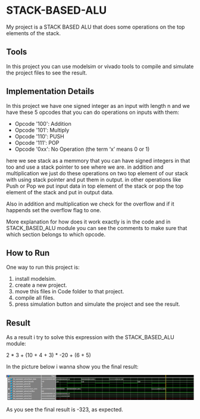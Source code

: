 # STACK-BASED-ALU
My project is a STACK BASED ALU that does some operations on the top elements of the stack.
## Tools
In this project you can use modelsim or vivado tools to compile and simulate the project files to see the result.
## Implementation Details
In this project we have one signed integer as an input with length n and we have these 5 opcodes that you can do operations on inputs with them:
+ Opcode '100': Addition
+ Opcode '101': Multiply
+ Opcode '110': PUSH
+ Opcode '111': POP
+ Opcode '0xx': No Operation (the term ‘x’ means 0 or 1)

here we see stack as a memmory that you can have signed integers in that too and use a stack pointer to see where we are.
in addition and multiplication we just do these operations on two top element of our stack with using stack pointer and put them in output.
in other operations like Push or Pop we put input data in top element of the stack or pop the top element of the stack and put in output data.

Also in addition and multiplication we check for the overflow and if it happends set the overflow flag to one.

More explanation for how does it work exactly is in the code and in STACK_BASED_ALU module you can see the comments to make sure that which section belongs to which opcode.

## How to Run
One way to run this project is:
1. install modelsim.
2. create a new project.
3. move this files in Code folder to that project.
4. compile all files.
5. press simulation button and simulate the project and see the result.
## Result
As a result i try to solve this expression with the STACK_BASED_ALU module:

2 * 3 + (10 + 4 + 3) * -20 + (6 + 5)

In the picture below i wanna show you the final result:

![result](https://github.com/pedramAzarhoosh/STACK-BASED-ALU/blob/main/Miscellaneous/result.png)

As you see the final result is -323, as expected.
